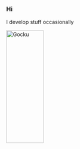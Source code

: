 ### Hi

I develop stuff occasionally

<img src="https://c8.alamy.com/comp/2JHKPE6/goku-dragon-ball-z-1996-2JHKPE6.jpg" width="100" height="300" alt="Gocku">
